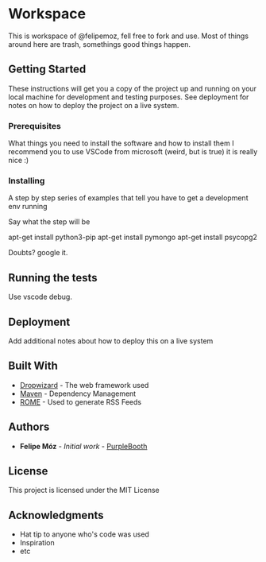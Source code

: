# Workspace

This is workspace of @felipemoz, fell free to fork and use.
Most of things around here are trash, somethings good things happen.

## Getting Started

These instructions will get you a copy of the project up and running on your local machine for development and testing purposes. See deployment for notes on how to deploy the project on a live system.

### Prerequisites

What things you need to install the software and how to install them
I recommend you to use VSCode from microsoft (weird, but is true) it is really nice :)

### Installing

A step by step series of examples that tell you have to get a development env running

Say what the step will be

apt-get install python3-pip
apt-get install pymongo
apt-get install psycopg2

Doubts? google it.

## Running the tests

Use vscode debug.


## Deployment

Add additional notes about how to deploy this on a live system

## Built With

* [Dropwizard](http://www.dropwizard.io/1.0.2/docs/) - The web framework used
* [Maven](https://maven.apache.org/) - Dependency Management
* [ROME](https://rometools.github.io/rome/) - Used to generate RSS Feeds


## Authors

* **Felipe Móz** - *Initial work* - [PurpleBooth](https://github.com/felipemoz)


## License

This project is licensed under the MIT License

## Acknowledgments

* Hat tip to anyone who's code was used
* Inspiration
* etc


